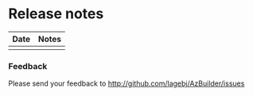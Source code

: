 # Release notes

| Date | Notes |
| --- | --- |
| | |

### Feedback

Please send your feedback to http://github.com/lagebj/AzBuilder/issues
